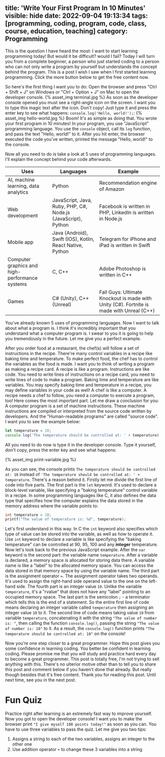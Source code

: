 title: 'Write Your First Program In 10 Minutes'
visible: hide
date: 2022-09-04 19:13:34
tags: [programming, coding, program, code, class, course, education, teaching]
category: Programming
---

This is the question I have heard the most: I want to start learning programming today! But would it be difficult? would I fail? Today I will turn you from a complete beginner, a person who just started coding to a person who can not only write a program by yourself but understands the concept behind the program. This is a post I wish I saw when I first started learning programming. Click the more button below to get the free content now.

<!--more-->

So here's the first thing I want you to do: Open the browser and press "Ctrl + Shift + J" on Windows or "Ctrl + Option + J" on Mac to open the developer console.
{% asset_img terminal.jpg %}
As soon as the developer console opened you must see a right-angle icon on the screen. I want you to type this magic text after the icon. Don't copy! Just type it and press the enter key to see what happens: `console.log('Hello, world!');`: 
{% asset_img hello-world.jpg %}
Boom! It's as simple as doing that. You wrote your first program in 10 minutes! In your program, you use "JavaScript" programming language. You use the `console` object, call its `log` function, and pass the text "Hello, world!" to it. After you hit enter, the browser executed the code you've written, printed the message "Hello, world!" to the console.

Now all you need to do is take a look at 5 uses of programming languages. I'll explain the concept behind your code afterwards.

| Uses                                           | Languages                                                     | Example                                                                                  |
| ---------------------------------------------- | ------------------------------------------------------------- | ---------------------------------------------------------------------------------------- |
| AI, machine learning, data analytics           | Python                                                        | Recommendation engine of Amazon                                                          |
| Web development                                | JavaScript, Java, Ruby, PHP, C#, Node.js (JavaScript), Python | Facebook is written in PHP, LinkedIn is written in Node.js                               |
| Mobile app                                     | Java (Android), Swift (IOS), Kotlin, React Native, Python     | Telegram for iPhone and iPad is written in Swift                                         |
| Computer graphics and high-performance systems | C, C++                                                        | Adobe Photoshop is written in C++                                                        |
| Games                                          | C# (Unity), C++ (Unreal)                                      | Fall Guys: Ultimate Knockout is made with Unity (C#). Fortnite is made with Unreal (C++) |

You've already known 5 uses of programming languages. Now I want to talk about what a program is. I think it's incredibly important that you understand what a computer program is. I swear to you it is going to help you tremendously in the future. Let me give you a perfect example.

After you order food at a restaurant, the chef(s) will follow a set of instructions in the recipe. There're many control variables in a recipe like baking time and temperature. To make perfect food, the chef has to control the variables as the food is made. I want you to think of writing a program as making a recipe card. A recipe is like a program. Instructions are like code. You need to write lines of instructions on a recipe card, you need to write lines of code to make a program. Baking time and temperature are like variables. You may specify baking time and temperature in a recipe, you may define variables in your code as well! A chef is like a computer. A recipe needs a chef to follow, you need a computer to execute a program, too! Here comes the most important part. Let me draw a conclusion for you: A computer program is a set of machine instructions. These machine instructions are compiled or interpreted from the source code written by developers. And the "Human-readable programs" are called "source code". I want you to see the example below:


```javascript
let temperature = 10;
console.log('The temperature should be controlled at: ' + temperature);
```

All you need to do now is type it in the developer console. Type it yourself, don't copy, press the enter key and see what happens:

{% asset_img print-variable.jpg %}

As you can see, the console prints `The temperature should be controlled at: 10` instead of `'The temperature should be controlled at: ' + temperature`. There's a reason behind it. Firstly let me divide the first line of code into five parts. The first part is the `let` keyword. It's used to declare a block-level variable, like specifying a "baking temperature" control variable in a recipe. In some programming languages like C, it also defines the data type that specifies how the computer explains the data stored in the memory address where the variable points to:
```c
int temperature = 10;
printf("The value of temperature is: %d", temperature);
```
Let's first understand in this way. In C the `int` keyword also specifies which type of value can be stored into the variable, as well as how to operate it. Use `int` keyword to declare a variable is like specifying the "baking temperature" can be controlled at 90, 95, 100 and any **integer** temperature. Now let's look back to the previous JavaScript example. After the `var` keyword is the second part: the variable name `temperature`. After a variable is declared, a memory space is allocated for storing data there. A variable name is like a "label" to the allocated memory space. You can access the data stored in that memory space by using the variable name. The third part is the assignment operator `=`. The assignment operator takes two operands. It's used to assign the right-hand side operand value to the one on the left-hand side. The fourth part is an integer value `10`. Unlike the variable `temperature`, it's a "rvalue" that does not have any "label" pointing to an occupied memory space. The last part is the semicolon `;` - a terminator which tells this is the end of a statement. So the entire first line of code means declaring an integer variable called `temperature` then assigning an integer value `10` to it. The second line of code means taking value `10` from variable `temperature`, concatenating it with the string `"The value of number is: "`, then calling the function `console.log()`, passing the string `"The value of number is: 10"` to it. As a result, the `console.log()` function prints `"The temperature should be controlled at: 10"` on the console!

Now you’re one step closer to a great programmer. Hope this post gives you some confidence in learning coding. You better be confident in learning coding. Please promise me that you will study and practice hard every day to become a great programmer. This post is totally free, I'm not trying to sell anything with this. There's no ulterior motive other than to tell you to share this post and comment below if you haven't done that already. But really though besides that it's free content. Thank you for reading this post. Until next time, see you in the next post.

# Fun Quiz
Practice right after learning is an extremely fast way to improve yourself. Now you got to open the developer console! I want you to make the browser print `"I give myself 100 points today!"` as soon as you can. You have to use three variables to pass the quiz. Let me give you two tips:
1. Assigns a string to each of the two variables, assigns an integer to the other one
2. Use addition operator `+` to change these 3 variables into a string
